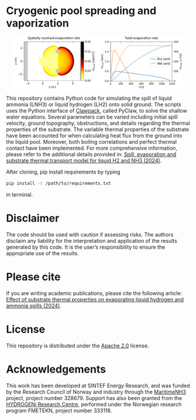 # Cryogenic pool spreading and vaporization
<p align="center">
  <img width="460" width="550" src="evaporation_rate.png">
</p>


This repository contains Python code for simulating the spill of liquid ammonia (LNH3) or liquid hydrogen (LH2) onto solid ground. 
The scripts uses the Python interface of [Clawpack](https://www.clawpack.org), called PyClaw, to solve the shallow water equations. 
Several parameters can be varied including initial spill velocity, ground topography, obstructions, and details 
regarding the thermal properties of the substrate. The variable thermal properties of the substrate have been accounted for when 
calculating heat flux from the ground into the liquid pool. Moreover, both boiling correlations and perfect thermal contact have 
been implemented. For more comprehensive information, please refer to the additional details provided in: 
[Spill, evaporation and substrate thermal transport model for liquid H2 and NH3 (2024)](ADD_LINK_TO_PUBLICATION.com).

After cloning, pip install requirements by typing 
```bash
pip install -r /path/to/requirements.txt
```
in terminal.

# Disclaimer
The code should be used with caution if assessing risks. The authors disclaim any liability for the interpretation and
application of the results generated by this code. It is the user’s responsibility to ensure the appropriate use of the results.

# Please cite
If you are writing academic publications, please cite the following article:<br />
[Effect of substrate thermal properties on evaporating liquid hydrogen and ammonia spills (2024)](ADD_LINK_TO_PUBLICATION.com).

# License 
This repository is distributed under the [Apache 2.0](https://github.com/martinspgronli/cryogenic_pool_spreading_and_vaporization/blob/c0fd9754d19ae548064d418f9687cf1bfe40c8d7/LICENSE-APACHE) license.

# Acknowledgements 
This work has been developed at SINTEF Energy Research, and was funded by the Research Council of Norway and industry through
the [MaritimeNH3](https://www.sintef.no/prosjekter/2021/maritimenh3/) project, project number 328679. Support has also been 
granted from the [HYDROGENi Research Centre](https://hydrogeni.no), performed under the Norwegian research program 
FMETEKN, project number 333118.
